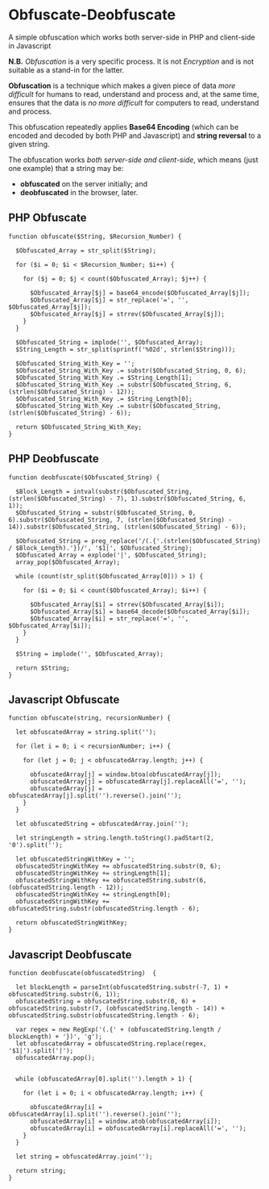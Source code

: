 # Obfuscate-Deobfuscate
A simple obfuscation which works both server-side in PHP and client-side in Javascript

**N.B.** *Obfuscation* is a very specific process. It is not *Encryption* and is not suitable as a stand-in for the latter.

**Obfuscation** is a technique which makes a given piece of data *more difficult* for humans to read, understand and process and, at the same time, ensures that the data is *no more difficult* for computers to read, understand and process.

This obfuscation repeatedly applies **Base64 Encoding** (which can be encoded and decoded by both PHP and Javascript) and **string reversal** to a given string.

The obfuscation works _both server-side and client-side_, which means (just one example) that a string may be:

 - **obfuscated** on the server initially; and
 - **deobfuscated** in the browser, later. 

## PHP Obfuscate
```
function obfuscate($String, $Recursion_Number) {

  $Obfuscated_Array = str_split($String);
  
  for ($i = 0; $i < $Recursion_Number; $i++) {

    for ($j = 0; $j < count($Obfuscated_Array); $j++) {

      $Obfuscated_Array[$j] = base64_encode($Obfuscated_Array[$j]);
      $Obfuscated_Array[$j] = str_replace('=', '', $Obfuscated_Array[$j]);
      $Obfuscated_Array[$j] = strrev($Obfuscated_Array[$j]);
    }
  }

  $Obfuscated_String = implode('', $Obfuscated_Array);
  $String_Length = str_split(sprintf('%02d', strlen($String)));

  $Obfuscated_String_With_Key = '';
  $Obfuscated_String_With_Key .= substr($Obfuscated_String, 0, 6);
  $Obfuscated_String_With_Key .= $String_Length[1];
  $Obfuscated_String_With_Key .= substr($Obfuscated_String, 6, (strlen($Obfuscated_String) - 12));
  $Obfuscated_String_With_Key .= $String_Length[0];
  $Obfuscated_String_With_Key .= substr($Obfuscated_String, (strlen($Obfuscated_String) - 6));

  return $Obfuscated_String_With_Key;
}
```

## PHP Deobfuscate
```
function deobfuscate($Obfuscated_String) {

  $Block_Length = intval(substr($Obfuscated_String, (strlen($Obfuscated_String) - 7), 1).substr($Obfuscated_String, 6, 1));
  $Obfuscated_String = substr($Obfuscated_String, 0, 6).substr($Obfuscated_String, 7, (strlen($Obfuscated_String) - 14)).substr($Obfuscated_String, (strlen($Obfuscated_String) - 6));

  $Obfuscated_String = preg_replace('/(.{'.(strlen($Obfuscated_String) / $Block_Length).'})/', '$1|', $Obfuscated_String);
  $Obfuscated_Array = explode('|', $Obfuscated_String);
  array_pop($Obfuscated_Array);

  while (count(str_split($Obfuscated_Array[0])) > 1) {

    for ($i = 0; $i < count($Obfuscated_Array); $i++) {

      $Obfuscated_Array[$i] = strrev($Obfuscated_Array[$i]);
      $Obfuscated_Array[$i] = base64_decode($Obfuscated_Array[$i]);
      $Obfuscated_Array[$i] = str_replace('=', '', $Obfuscated_Array[$i]);
    }
  }

  $String = implode('', $Obfuscated_Array);

  return $String;
}
```

## Javascript Obfuscate
```
function obfuscate(string, recursionNumber) {

  let obfuscatedArray = string.split('');
  
  for (let i = 0; i < recursionNumber; i++) {

    for (let j = 0; j < obfuscatedArray.length; j++) {

      obfuscatedArray[j] = window.btoa(obfuscatedArray[j]);
      obfuscatedArray[j] = obfuscatedArray[j].replaceAll('=', '');
      obfuscatedArray[j] = obfuscatedArray[j].split('').reverse().join('');
    }
  }

  let obfuscatedString = obfuscatedArray.join('');

  let stringLength = string.length.toString().padStart(2, '0').split('');

  let obfuscatedStringWithKey = '';
  obfuscatedStringWithKey += obfuscatedString.substr(0, 6);
  obfuscatedStringWithKey += stringLength[1];
  obfuscatedStringWithKey += obfuscatedString.substr(6, (obfuscatedString.length - 12));
  obfuscatedStringWithKey += stringLength[0];
  obfuscatedStringWithKey += obfuscatedString.substr(obfuscatedString.length - 6);

  return obfuscatedStringWithKey;
}
```

## Javascript Deobfuscate
```
function deobfuscate(obfuscatedString)  {

  let blockLength = parseInt(obfuscatedString.substr(-7, 1) + obfuscatedString.substr(6, 1));
  obfuscatedString = obfuscatedString.substr(0, 6) + obfuscatedString.substr(7, (obfuscatedString.length - 14)) + obfuscatedString.substr(obfuscatedString.length - 6);
  
  var regex = new RegExp('(.{' + (obfuscatedString.length / blockLength) + '})', 'g');
  let obfuscatedArray = obfuscatedString.replace(regex, '$1|').split('|');
  obfuscatedArray.pop();


  while (obfuscatedArray[0].split('').length > 1) {

    for (let i = 0; i < obfuscatedArray.length; i++) {

      obfuscatedArray[i] = obfuscatedArray[i].split('').reverse().join('');
      obfuscatedArray[i] = window.atob(obfuscatedArray[i]);
      obfuscatedArray[i] = obfuscatedArray[i].replaceAll('=', '');
    }
  }

  let string = obfuscatedArray.join('');
  
  return string;
}
```
